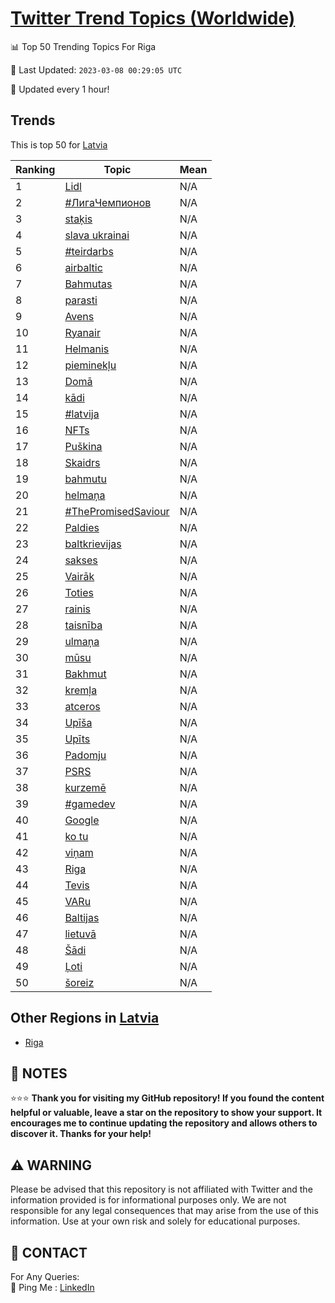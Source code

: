 [Twitter Trend Topics (Worldwide)](https://github.com/ErcinDedeoglu/Twitter-Trend-Topics)
==========


📊 Top 50 Trending Topics For Riga

📆 Last Updated: `2023-03-08 00:29:05 UTC`

🔧 Updated every 1 hour!


## Trends

This is top 50 for [Latvia](</Latvia>)

| Ranking | Topic | Mean |
| ------- | ------------ | ------------ |
| 1 | [Lidl](http://twitter.com/search?q=Lidl) | N/A |
| 2 | [#ЛигаЧемпионов](http://twitter.com/search?q=%23%d0%9b%d0%b8%d0%b3%d0%b0%d0%a7%d0%b5%d0%bc%d0%bf%d0%b8%d0%be%d0%bd%d0%be%d0%b2) | N/A |
| 3 | [staķis](http://twitter.com/search?q=sta%c4%b7is) | N/A |
| 4 | [slava ukrainai](http://twitter.com/search?q=slava+ukrainai) | N/A |
| 5 | [#teirdarbs](http://twitter.com/search?q=%23teirdarbs) | N/A |
| 6 | [airbaltic](http://twitter.com/search?q=airbaltic) | N/A |
| 7 | [Bahmutas](http://twitter.com/search?q=Bahmutas) | N/A |
| 8 | [parasti](http://twitter.com/search?q=parasti) | N/A |
| 9 | [Avens](http://twitter.com/search?q=Avens) | N/A |
| 10 | [Ryanair](http://twitter.com/search?q=Ryanair) | N/A |
| 11 | [Helmanis](http://twitter.com/search?q=Helmanis) | N/A |
| 12 | [pieminekļu](http://twitter.com/search?q=pieminek%c4%bcu) | N/A |
| 13 | [Domā](http://twitter.com/search?q=Dom%c4%81) | N/A |
| 14 | [kādi](http://twitter.com/search?q=k%c4%81di) | N/A |
| 15 | [#latvija](http://twitter.com/search?q=%23latvija) | N/A |
| 16 | [NFTs](http://twitter.com/search?q=NFTs) | N/A |
| 17 | [Puškina](http://twitter.com/search?q=Pu%c5%a1kina) | N/A |
| 18 | [Skaidrs](http://twitter.com/search?q=Skaidrs) | N/A |
| 19 | [bahmutu](http://twitter.com/search?q=bahmutu) | N/A |
| 20 | [helmaņa](http://twitter.com/search?q=helma%c5%86a) | N/A |
| 21 | [#ThePromisedSaviour](http://twitter.com/search?q=%23ThePromisedSaviour) | N/A |
| 22 | [Paldies](http://twitter.com/search?q=Paldies) | N/A |
| 23 | [baltkrievijas](http://twitter.com/search?q=baltkrievijas) | N/A |
| 24 | [sakses](http://twitter.com/search?q=sakses) | N/A |
| 25 | [Vairāk](http://twitter.com/search?q=Vair%c4%81k) | N/A |
| 26 | [Toties](http://twitter.com/search?q=Toties) | N/A |
| 27 | [rainis](http://twitter.com/search?q=rainis) | N/A |
| 28 | [taisnība](http://twitter.com/search?q=taisn%c4%abba) | N/A |
| 29 | [ulmaņa](http://twitter.com/search?q=ulma%c5%86a) | N/A |
| 30 | [mūsu](http://twitter.com/search?q=m%c5%absu) | N/A |
| 31 | [Bakhmut](http://twitter.com/search?q=Bakhmut) | N/A |
| 32 | [kremļa](http://twitter.com/search?q=krem%c4%bca) | N/A |
| 33 | [atceros](http://twitter.com/search?q=atceros) | N/A |
| 34 | [Upīša](http://twitter.com/search?q=Up%c4%ab%c5%a1a) | N/A |
| 35 | [Upīts](http://twitter.com/search?q=Up%c4%abts) | N/A |
| 36 | [Padomju](http://twitter.com/search?q=Padomju) | N/A |
| 37 | [PSRS](http://twitter.com/search?q=PSRS) | N/A |
| 38 | [kurzemē](http://twitter.com/search?q=kurzem%c4%93) | N/A |
| 39 | [#gamedev](http://twitter.com/search?q=%23gamedev) | N/A |
| 40 | [Google](http://twitter.com/search?q=Google) | N/A |
| 41 | [ko tu](http://twitter.com/search?q=ko+tu) | N/A |
| 42 | [viņam](http://twitter.com/search?q=vi%c5%86am) | N/A |
| 43 | [Riga](http://twitter.com/search?q=Riga) | N/A |
| 44 | [Tevis](http://twitter.com/search?q=Tevis) | N/A |
| 45 | [VARu](http://twitter.com/search?q=VARu) | N/A |
| 46 | [Baltijas](http://twitter.com/search?q=Baltijas) | N/A |
| 47 | [lietuvā](http://twitter.com/search?q=lietuv%c4%81) | N/A |
| 48 | [Šādi](http://twitter.com/search?q=%c5%a0%c4%81di) | N/A |
| 49 | [Ļoti](http://twitter.com/search?q=%c4%bboti) | N/A |
| 50 | [šoreiz](http://twitter.com/search?q=%c5%a1oreiz) | N/A |



## Other Regions in [Latvia](</Latvia>)

* [Riga](</Latvia/Riga.md>)



## 📝 NOTES

⭐⭐⭐ **Thank you for visiting my GitHub repository! If you found the content helpful or valuable, leave a star on the repository to show your support. It encourages me to continue updating the repository and allows others to discover it. Thanks for your help!**


## ⚠️ WARNING

Please be advised that this repository is not affiliated with Twitter and the information provided is for informational purposes only. We are not responsible for any legal consequences that may arise from the use of this information. Use at your own risk and solely for educational purposes.


## 📨 CONTACT

 For Any Queries:  
            🏓 Ping Me : [LinkedIn](https://www.linkedin.com/in/ercindedeoglu/)
